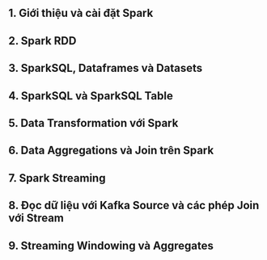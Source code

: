 ## 1. Giới thiệu và cài đặt Spark
## 2. Spark RDD
## 3. SparkSQL, Dataframes và Datasets
## 4. SparkSQL và SparkSQL Table
## 5. Data Transformation với Spark
## 6. Data Aggregations và Join trên Spark
## 7. Spark Streaming
## 8. Đọc dữ liệu với Kafka Source và các phép Join với Stream
## 9. Streaming Windowing và Aggregates
